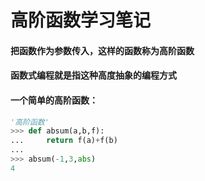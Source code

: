 # 高阶函数学习笔记

#### 把函数作为参数传入，这样的函数称为高阶函数
#### 函数式编程就是指这种高度抽象的编程方式

#### 一个简单的高阶函数：
```python
'高阶函数'
>>> def absum(a,b,f):
...     return f(a)+f(b)
... 
>>> absum(-1,3,abs)
4
```

